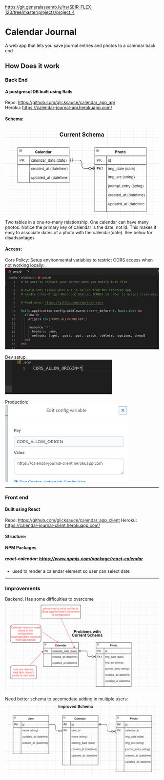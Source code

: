 https://git.generalassemb.ly/ira/SEIR-FLEX-123/tree/master/projects/project_4
#  Calendar Journal
A web app that lets you save journal entries and photos to a calendar back end

## How Does it work
### Back End
#### A postgresql DB built using Rails
Repo: https://github.com/glicksauce/calendar_app_api  
Heroku: https://calendar-journal-api.herokuapp.com/

#### Schema:
![](/public/current_schema.PNG)  
Two tables in a one-to-many relationship. One calendar can have many photos. Notice the primary key of calendar is the date,  not Id. This makes it easy to associate dates of a photo with the calendar(date). See below for disadvantages

#### Access:  
Cors Policy: Setup environmental variables to restrict CORS access when not working locally:  
![](/public/cors_env.png)
  
Dev setup:  
![](/public/cors_backend.png)  

Production:  
![](/public/cors_frontend.png)  

---
### Front end
#### Built using React
Repo: https://github.com/glicksauce/calendar_app_client 
Heroku: https://calendar-journal-client.herokuapp.com/

#### Structure:


#### NPM Packages
##### react-calendar: https://www.npmjs.com/package/react-calendar
- used to render a calendar element so user can select date

---
### Improvements
Backend. Has some difficulties to overcome
![](/public/current_schema_problems.PNG)


Need better schema to accomodate adding in multiple users:
![](/public/improved_schema.PNG)
